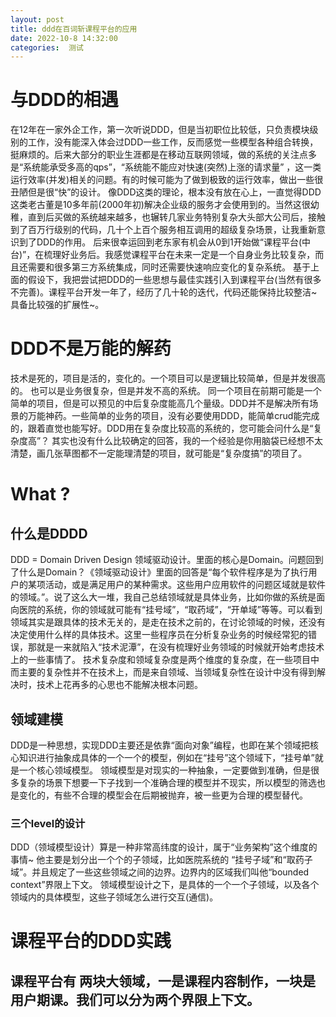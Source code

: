 ```yaml
---
layout: post
title: ddd在百词斩课程平台的应用
date: 2022-10-8 14:32:00
categories:  测试
---
```


# 与DDD的相遇
在12年在一家外企工作，第一次听说DDD，但是当初职位比较低，只负责模块级别的工作，没有能深入体会过DDD一些工作，反而感觉一些模型各种组合转换，挺麻烦的。后来大部分的职业生涯都是在移动互联网领域，做的系统的关注点多是“系统能承受多高的qps”，“系统能不能应对快速(突然)上涨的请求量” ，这一类运行效率(并发)相关的问题。有的时候可能为了做到极致的运行效率，做出一些很丑陋但是很“快”的设计。 像DDD这类的理论，根本没有放在心上，一直觉得DDD这类老古董是10多年前(2000年初)解决企业级的服务才会使用到的。当然这很幼稚，直到后买做的系统越来越多，也辗转几家业务特别复杂大头部大公司后，接触到了百万行级别的代码，几十个上百个服务相互调用的超级复杂场景，让我重新意识到了DDD的作用。
后来很幸运回到老东家有机会从0到1开始做“课程平台(中台)”，在梳理好业务后。我感觉课程平台在未来一定是一个自身业务比较复杂，而且还需要和很多第三方系统集成，同时还需要快速响应变化的复杂系统。 基于上面的假设下，我把尝试把DDD的一些思想与最佳实践引入到课程平台(当然有很多不完善)。课程平台开发一年了，经历了几十轮的迭代，代码还能保持比较整洁~ 具备比较强的扩展性~。

# DDD不是万能的解药
技术是死的，项目是活的，变化的。一个项目可以是逻辑比较简单，但是并发很高的。 也可以是业务很复杂，但是并发不高的系统。 同一个项目在前期可能是一个简单的项目，但是可以预见的中后复杂度能高几个量级。DDD并不是解决所有场景的万能神药。一些简单的业务的项目，没有必要使用DDD，能简单crud能完成的，跟着直觉也能写好。DDD用在复杂度比较高的系统的，您可能会问什么是“复杂度高”？ 其实也没有什么比较确定的回答，我的一个经验是你用脑袋已经想不太清楚，画几张草图都不一定能理清楚的项目，就可能是“复杂度搞”的项目了。

# What ?
## 什么是DDDD
DDD = Domain Driven Design 领域驱动设计。里面的核心是Domain。问题回到了什么是Domain？《领域驱动设计》里面的回答是“每个软件程序是为了执行用户的某项活动，或是满足用户的某种需求。这些用户应用软件的问题区域就是软件的领域。”。说了这么大一堆，我自己总结领域就是具体业务，比如你做的系统是面向医院的系统，你的领域就可能有“挂号域”，“取药域”，“开单域”等等。可以看到领域其实是跟具体的技术无关的，是走在技术之前的，在讨论领域的时候，还没有决定使用什么样的具体技术。这里一些程序员在分析复杂业务的时候经常犯的错误，那就是一来就陷入“技术泥潭”，在没有梳理好业务领域的时候就开始考虑技术上的一些事情了。 技术复杂度和领域复杂度是两个维度的复杂度，在一些项目中而主要的复杂性并不在技术上，而是来自领域、当领域复杂性在设计中没有得到解决时，技术上花再多的心思也不能解决根本问题。

## 领域建模
DDD是一种思想，实现DDD主要还是依靠“面向对象”编程，也即在某个领域把核心知识进行抽象成具体的一个一个的模型，例如在“挂号”这个领域下，“挂号单”就是一个核心领域模型。
领域模型是对现实的一种抽象，一定要做到准确，但是很多复杂的场景下想要一下子找到一个准确合理的模型并不现实，所以模型的筛选也是变化的，有些不合理的模型会在后期被抛弃，被一些更为合理的模型替代。

### 三个level的设计
DDD（领域模型设计）算是一种非常高纬度的设计，属于“业务架构”这个维度的事情~ 他主要是划分出一个个的子领域，比如医院系统的 “挂号子域”和“取药子域”。并且规定了一些这些领域之间的边界。边界内的区域我们叫他“bounded context”界限上下文。
领域模型设计之下，是具体的一个一个子领域，以及各个领域内的具体模型，这些子领域怎么进行交互(通信)。 




# 课程平台的DDD实践
## 课程平台有 两块大领域，一是课程内容制作，一块是用户期课。我们可以分为两个界限上下文。